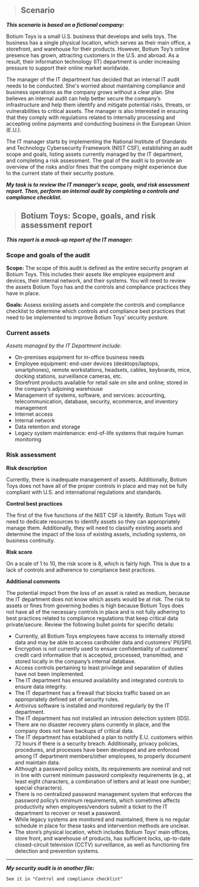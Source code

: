 > ## Scenario

**_This scenario is based on a fictional company:_**

Botium Toys is a small U.S. business that develops and sells toys. The business has a single physical location, which serves as their main office, a storefront, and warehouse for their products. However, Botium Toy’s online presence has grown, attracting customers in the U.S. and abroad. As a result, their information technology (IT) department is under increasing pressure to support their online market worldwide. 

The manager of the IT department has decided that an internal IT audit needs to be conducted. She's worried about maintaining compliance and business operations as the company grows without a clear plan. She believes an internal audit can help better secure the company’s infrastructure and help them identify and mitigate potential risks, threats, or vulnerabilities to critical assets. The manager is also interested in ensuring that they comply with regulations related to internally processing and accepting online payments and conducting business in the European Union (E.U.).

The IT manager starts by implementing the National Institute of Standards and Technology Cybersecurity Framework (NIST CSF), establishing an audit scope and goals, listing assets currently managed by the IT department, and completing a risk assessment. The goal of the audit is to provide an overview of the risks and/or fines that the company might experience due to the current state of their security posture.

**_My task is to review the IT manager’s scope, goals, and risk assessment report. Then, perform an internal audit by completing a controls and compliance checklist._**

> ## Botium Toys: Scope, goals, and risk assessment report

**_This report is a mock-up report of the IT manager:_**

### Scope and goals of the audit

**Scope:** The scope of this audit is defined as the entire security program at Botium Toys. This includes their assets like employee equipment and devices, their internal network, and their systems. You will need to review the assets Botium Toys has and the controls and compliance practices they have in place.

**Goals:** Assess existing assets and complete the controls and compliance checklist to determine which controls and compliance best practices that need to be implemented to  improve Botium Toys’ security posture.

### Current assets

*Assets managed by the IT Department include:* 
+ On-premises equipment for in-office business needs  
+ Employee equipment: end-user devices (desktops/laptops, smartphones), remote workstations, headsets, cables, keyboards, mice, docking stations, surveillance cameras, etc.
+ Storefront products available for retail sale on site and online; stored in the company’s adjoining warehouse
+ Management of systems, software, and services: accounting, telecommunication, database, security, ecommerce, and inventory management
+ Internet access
+ Internal network
+ Data retention and storage
+ Legacy system maintenance: end-of-life systems that require human monitoring

### Risk assessment

**Risk description**

Currently, there is inadequate management of assets. Additionally, Botium Toys does not have all of the proper controls in place and may not be fully compliant with U.S. and international regulations and standards. 

**Control best practices**

The first of the five functions of the NIST CSF is Identify. Botium Toys will need to dedicate resources to identify assets so they can appropriately manage them. Additionally, they will need to classify existing assets and determine the impact of the loss of existing assets, including systems, on business continuity.

**Risk score**

On a scale of 1 to 10, the risk score is 8, which is fairly high. This is due to a lack of controls and adherence to compliance best practices.

**Additional comments**

The potential impact from the loss of an asset is rated as medium, because the IT department does not know which assets would be at risk. The risk to assets or fines from governing bodies is high because Botium Toys does not have all of the necessary controls in place and is not fully adhering to best practices related to compliance regulations that keep critical data private/secure. Review the following bullet points for specific details:

+ Currently, all Botium Toys employees have access to internally stored data and may be able to access cardholder data and customers’ PII/SPII.
+ Encryption is not currently used to ensure confidentiality of customers’ credit card information that is accepted, processed, transmitted, and stored locally in the company’s internal database. 
+ Access controls pertaining to least privilege and separation of duties have not been implemented.
+ The IT department has ensured availability and integrated controls to ensure data integrity.
+ The IT department has a firewall that blocks traffic based on an appropriately defined set of security rules.
+ Antivirus software is installed and monitored regularly by the IT department. 
+ The IT department has not installed an intrusion detection system (IDS).
+ There are no disaster recovery plans currently in place, and the company does not have backups of critical data. 
+ The IT department has established a plan to notify E.U. customers within 72 hours if there is a security breach. Additionally, privacy policies, procedures, and processes have been developed and are enforced among IT department members/other employees, to properly document and maintain data.
+ Although a password policy exists, its requirements are nominal and not in line with current minimum password complexity requirements (e.g., at least eight characters, a combination of letters and at least one number; special characters). 
+ There is no centralized password management system that enforces the password policy’s minimum requirements, which sometimes affects productivity when employees/vendors submit a ticket to the IT department to recover or reset a password.
+ While legacy systems are monitored and maintained, there is no regular schedule in place for these tasks and intervention methods are unclear.
+ The store’s physical location, which includes Botium Toys’ main offices, store front, and warehouse of products, has sufficient locks, up-to-date closed-circuit television (CCTV) surveillance, as well as functioning fire detection and prevention systems.

---

**_My security audit is in another file:_**

    See it in "Control and compliance checklist"